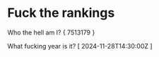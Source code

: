 # Fuck the rankings

Who the hell am I?
{ 7513179 }

What fucking year is it?
[ 2024-11-28T14:30:00Z ]
